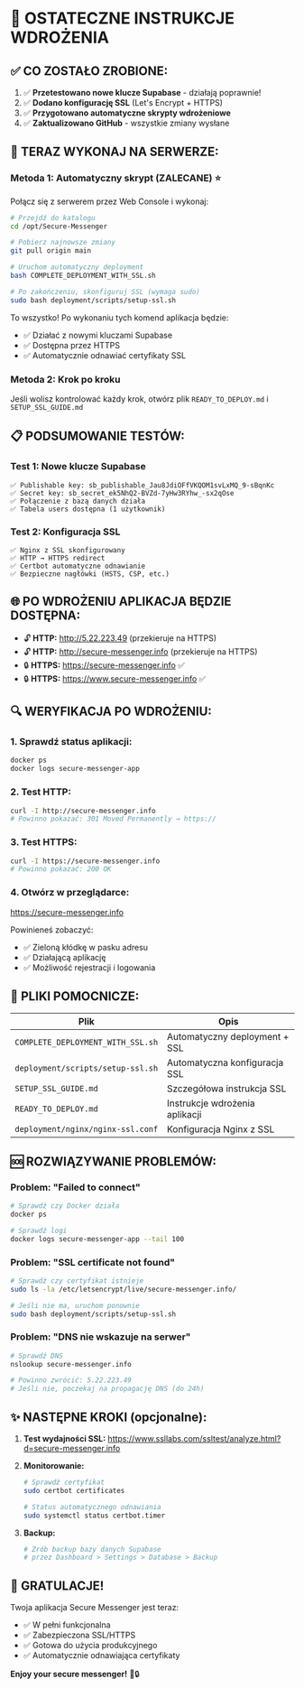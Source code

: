 # 🚀 OSTATECZNE INSTRUKCJE WDROŻENIA

## ✅ CO ZOSTAŁO ZROBIONE:

1. ✅ **Przetestowano nowe klucze Supabase** - działają poprawnie!
2. ✅ **Dodano konfigurację SSL** (Let's Encrypt + HTTPS)
3. ✅ **Przygotowano automatyczne skrypty wdrożeniowe**
4. ✅ **Zaktualizowano GitHub** - wszystkie zmiany wysłane

## 🎯 TERAZ WYKONAJ NA SERWERZE:

### Metoda 1: Automatyczny skrypt (ZALECANE) ⭐

Połącz się z serwerem przez Web Console i wykonaj:

```bash
# Przejdź do katalogu
cd /opt/Secure-Messenger

# Pobierz najnowsze zmiany
git pull origin main

# Uruchom automatyczny deployment
bash COMPLETE_DEPLOYMENT_WITH_SSL.sh

# Po zakończeniu, skonfiguruj SSL (wymaga sudo)
sudo bash deployment/scripts/setup-ssl.sh
```

To wszystko! Po wykonaniu tych komend aplikacja będzie:
- ✅ Działać z nowymi kluczami Supabase
- ✅ Dostępna przez HTTPS
- ✅ Automatycznie odnawiać certyfikaty SSL

### Metoda 2: Krok po kroku

Jeśli wolisz kontrolować każdy krok, otwórz plik `READY_TO_DEPLOY.md` i `SETUP_SSL_GUIDE.md`

## 📋 PODSUMOWANIE TESTÓW:

### Test 1: Nowe klucze Supabase
```
✅ Publishable key: sb_publishable_Jau8JdiOFfVKQOM1svLxMQ_9-sBqnKc
✅ Secret key: sb_secret_ek5NhQ2-BVZd-7yHw3RYhw_-sx2qOse
✅ Połączenie z bazą danych działa
✅ Tabela users dostępna (1 użytkownik)
```

### Test 2: Konfiguracja SSL
```
✅ Nginx z SSL skonfigurowany
✅ HTTP → HTTPS redirect
✅ Certbot automatyczne odnawianie
✅ Bezpieczne nagłówki (HSTS, CSP, etc.)
```

## 🌐 PO WDROŻENIU APLIKACJA BĘDZIE DOSTĘPNA:

- 🔓 **HTTP:** http://5.22.223.49 (przekieruje na HTTPS)
- 🔓 **HTTP:** http://secure-messenger.info (przekieruje na HTTPS)
- 🔒 **HTTPS:** https://secure-messenger.info ✅
- 🔒 **HTTPS:** https://www.secure-messenger.info ✅

## 🔍 WERYFIKACJA PO WDROŻENIU:

### 1. Sprawdź status aplikacji:
```bash
docker ps
docker logs secure-messenger-app
```

### 2. Test HTTP:
```bash
curl -I http://secure-messenger.info
# Powinno pokazać: 301 Moved Permanently → https://
```

### 3. Test HTTPS:
```bash
curl -I https://secure-messenger.info
# Powinno pokazać: 200 OK
```

### 4. Otwórz w przeglądarce:
https://secure-messenger.info

Powinieneś zobaczyć:
- ✅ Zieloną kłódkę w pasku adresu
- ✅ Działającą aplikację
- ✅ Możliwość rejestracji i logowania

## 📁 PLIKI POMOCNICZE:

| Plik | Opis |
|------|------|
| `COMPLETE_DEPLOYMENT_WITH_SSL.sh` | Automatyczny deployment + SSL |
| `deployment/scripts/setup-ssl.sh` | Automatyczna konfiguracja SSL |
| `SETUP_SSL_GUIDE.md` | Szczegółowa instrukcja SSL |
| `READY_TO_DEPLOY.md` | Instrukcje wdrożenia aplikacji |
| `deployment/nginx/nginx-ssl.conf` | Konfiguracja Nginx z SSL |

## 🆘 ROZWIĄZYWANIE PROBLEMÓW:

### Problem: "Failed to connect"
```bash
# Sprawdź czy Docker działa
docker ps

# Sprawdź logi
docker logs secure-messenger-app --tail 100
```

### Problem: "SSL certificate not found"
```bash
# Sprawdź czy certyfikat istnieje
sudo ls -la /etc/letsencrypt/live/secure-messenger.info/

# Jeśli nie ma, uruchom ponownie
sudo bash deployment/scripts/setup-ssl.sh
```

### Problem: "DNS nie wskazuje na serwer"
```bash
# Sprawdź DNS
nslookup secure-messenger.info

# Powinno zwrócić: 5.22.223.49
# Jeśli nie, poczekaj na propagację DNS (do 24h)
```

## ✨ NASTĘPNE KROKI (opcjonalne):

1. **Test wydajności SSL:**
   https://www.ssllabs.com/ssltest/analyze.html?d=secure-messenger.info

2. **Monitorowanie:**
   ```bash
   # Sprawdź certyfikat
   sudo certbot certificates
   
   # Status automatycznego odnawiania
   sudo systemctl status certbot.timer
   ```

3. **Backup:**
   ```bash
   # Zrób backup bazy danych Supabase
   # przez Dashboard > Settings > Database > Backup
   ```

## 🎉 GRATULACJE!

Twoja aplikacja Secure Messenger jest teraz:
- ✅ W pełni funkcjonalna
- ✅ Zabezpieczona SSL/HTTPS
- ✅ Gotowa do użycia produkcyjnego
- ✅ Automatycznie odnawiająca certyfikaty

**Enjoy your secure messenger!** 🚀🔒
